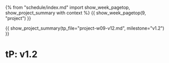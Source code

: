 {% from "schedule/index.md" import show_week_pagetop, show_project_summary with context %}
{{ show_week_pagetop(9, "project") }}

{{ show_project_summary(tp_file="project-w09-v12.md", milestone="v1.2") }}

# tP: v1.2

<include src="../../admin/project-w09-v12.md#body" />
